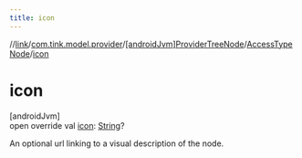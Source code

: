 ```yaml
---
title: icon
---
```

//[link](../../../../index.html)/[com.tink.model.provider](../../index.html)/[[androidJvm]ProviderTreeNode](../index.html)/[AccessTypeNode](index.html)/[icon](icon.html)



# icon



[androidJvm]\
open override val [icon](icon.html): [String](https://kotlinlang.org/api/latest/jvm/stdlib/kotlin/-string/index.html)?



An optional url linking to a visual description of the node.




